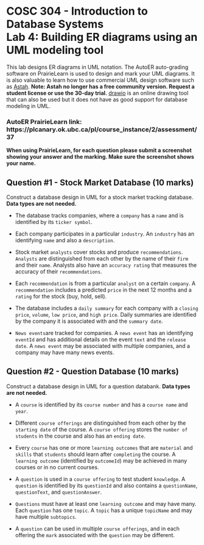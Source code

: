 # COSC 304 - Introduction to Database Systems<br>Lab 4: Building ER diagrams using an UML modeling tool

This lab designs ER diagrams in UML notation. The AutoER auto-grading software on PrairieLearn is used to design and mark your UML diagrams. It is also valuable to learn how to use commercial UML design software such as [Astah](http://astah.net/editions). <strong>Note: Astah no longer has a free community version. Request a student license or use the 30-day trial.</strong> <a href="https://drawio.com/">drawio</a> is an online drawing tool that can also be used but it does not have as good support for database modeling in UML.</p>

<h3>AutoER PrairieLearn link: https://plcanary.ok.ubc.ca/pl/course_instance/2/assessment/37</h3>

**When using PrairieLearn, for each question please submit a screenshot showing your answer and the marking. Make sure the screenshot shows your name.**</p>

## Question #1 - Stock Market Database (10 marks)

Construct a database design in UML for a stock market tracking database. **Data types are not needed.**

- The database tracks companies, where a `company` has a `name` and is identified by its `ticker symbol`.

- Each company participates in a particular `industry`. An `industry` has an identifying `name` and also a `description`.

- Stock market `analysts` cover stocks and produce `recommendations`. `Analysts` are distinguished from each other by the name of their `firm` and their `name`. Analysts also have an `accuracy rating` that measures the accuracy of their `recommendations`.

- Each `recommendation` is from a particular `analyst` on a certain `company`. A `recommendation` includes a predicted `price` in the next 12 months and a `rating` for the stock (buy, hold, sell).

- The database includes a `daily summary` for each company with a `closing price`, `volume`, `low price`, and `high price`. Daily summaries are identified by the company it is associated with and the `summary date`.

- `News events`are tracked for companies. A `news event` has an identifying `eventId` and has additional details on the event `text` and the `release date`. A `news event` may be associated with multiple companies, and a company may have many news events.


## Question #2 - Question Database (10 marks)

Construct a database design in UML for a question databank. **Data types are not needed.**

- A `course` is identified by its `course number` and has a `course name` and `year`.

- Different `course offerings` are distinguished from each other by the `starting date` of the course. A `course offering` stores the `number of students` in the course and also has an `ending date`.

- Every `course` has one or more `learning outcomes` that are `material` and `skills` that `students` should learn after `completing` the course. A `learning outcome` (identified by `outcomeId`) may be achieved in many courses or in no current courses.

- A `question` is used in a `course offering` to test student `knowledge`. A `question` is identified by its `questionId` and also contains a `questionName`, `questionText`, and `questionAnswer`.

- `Questions` must have at least one `learning outcome` and may have many. Each `question` has one `topic`. A `topic` has a unique `topicName` and may have multiple `subtopics`.

- A `question` can be used in multiple `course offerings`, and in each offering the `mark` associated with the `question` may be different.

